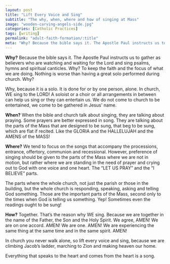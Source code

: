 ```yaml
---
layout: post
title: "Lift Every Voice and Sing"
subtitle: "The why, when, where and how of singing at Mass"
image: "wooden-carving-angels-side.jpg"
categories: [Catholic Practices]
tags: [writing]
permalink: "adult-faith-formation/:title"
meta: "Why? Because the bible says it. The Apostle Paul instructs us to gather as believers who are watching and waiting for the Lord and sing psalms, hymns and spiritual canticles. Why? To keep the faith and the focus of what we are doing. Nothing is worse than having a great solo performed during church. Why?"
---
```

**Why?** Because the bible says it. The Apostle Paul instructs us to gather as believers who are watching and waiting for the Lord and sing psalms, hymns and spiritual canticles. Why? To keep the faith and the focus of what we are doing. Nothing is worse than having a great solo performed during church. Why? 
<!--more-->

Why, because it is a solo. It is done for or by one person, alone. In church, WE sing to the LORD! A soloist or a choir or all arrangements in between can help us sing or they can entertain us. We do not come to church to be entertained, we come to be gathered in Jesus' name.

**When?** When the bible and church talk about singing, they are talking about praying. Some prayers are better expressed in song. They are talking about the parts of the Mass that are designed to be sung, that beg to be sung, which are flat if recited. Like the GLORIA and the HALLELUJAH and the AMENS of the MASS!

**Where?** We tend to focus on the songs that accompany the processions, entrance, offertory, communion and recessional. However, preference of singing should be given to the parts of the Mass where we are not in motion, but rather where we are standing in the need of prayer and crying out to God with one voice and one heart. The “LET US PRAY” and the “I BELIEVE” parts.

The parts where the whole church, not just the parish or those in the building, but the whole church is responding, speaking, asking and telling God something. Those are the important parts of the Mass, second only to the times when God is telling us something. Yep! Sometimes even the readings ought to be sung!

**How?** Together. That’s the reason why WE sing. Because we are together in the name of the Father, the Son and the Holy Spirit. We agree, AMEN! We are on one accord. AMEN! We are one. AMEN! We are experiencing the same thing at the same time and in the same spirit. AMEN!

In church you never walk alone, so lift every voice and sing, because we are climbing Jacob’s ladder, marching to Zion and making heaven our home.

Everything that speaks to the heart and comes from the heart is a song.